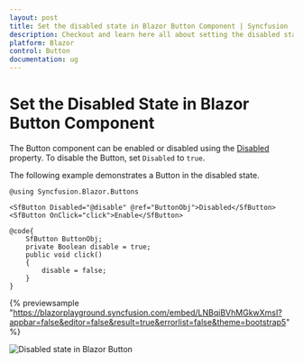 ```yaml
---
layout: post
title: Set the disabled state in Blazor Button Component | Syncfusion
description: Checkout and learn here all about setting the disabled state in Syncfusion Blazor Button component and more.
platform: Blazor
control: Button
documentation: ug
---
```


# Set the Disabled State in Blazor Button Component

The Button component can be enabled or disabled using the [Disabled](https://help.syncfusion.com/cr/blazor/Syncfusion.Blazor.Buttons.SfButton.html#Syncfusion_Blazor_Buttons_SfButton_Disabled) property. To disable the Button, set `Disabled` to `true`.

The following example demonstrates a Button in the disabled state.

```cshtml
@using Syncfusion.Blazor.Buttons

<SfButton Disabled="@disable" @ref="ButtonObj">Disabled</SfButton>
<SfButton OnClick="click">Enable</SfButton>

@code{
    SfButton ButtonObj;
    private Boolean disable = true;
    public void click()
    {
        disable = false;
    }
}

```

{% previewsample "https://blazorplayground.syncfusion.com/embed/LNBqiBVhMGkwXmsI?appbar=false&editor=false&result=true&errorlist=false&theme=bootstrap5" %}

![Disabled state in Blazor Button](./../images/blazor-button-disable-state.png)